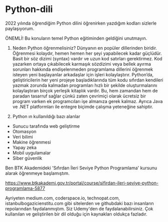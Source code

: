# Python-dili

2022 yılında öğrendiğim Python dilini öğrenirken yazdığım kodları sizlerle paylaşıyorum.

ÖNEMLİ! Bu konuların temel Python eğitiminden geldiğini unutmayın.

1) Neden Python öğrenmelisiniz?
Dünyanın en popüler dillerinden biridir. Öğrenmesi kolaydır, hemen hemen her şeyi yapabilecek kadar güçlüdür. Basit bir söz dizimi (syntax) vardır ve uzun kod satırları gerektirmez.
Kod yazarken ortaya çıkabilecek karmaşık sözdizimi veya bellek ayırma sorunları hakkında endişelenmeden programlama dillerini öğrenmek isteyen yeni başlayanlar arkadaşlar için işleri kolaylaştırır.
Python’da, geliştiricilerin her yeni projeye başladıklarında tüm kodu sıfırdan kendileri yazmak zorunda kalmadan programları hızlı bir şekilde oluşturmalarını kolaylaştıran birçok yerleşik kitaplık vardır. 
Bu, hem zamandan hem de paradan tasarruf sağlar çünkü zaten çevrimiçi olarak ücretsiz bir program varken ek programcıları işe almanıza gerek kalmaz. Ayrıca Java ve .NET platformları ile entegre biçimde çalışma yeteneğine sahiptir.

2) Python ın kullanıldığı bazı alanlar
- Sunucu tarafında web geliştirme
- Otomasyon
- Veri bilimi
- Makine öğrenmesi
- Yapay zeka
- Mobil uygulamalar
- Siber güvenlik

Ben BTK Akademideki 'Sıfırdan İleri Seviye Python Programlama' kursunu alarak öğrenmeye başlamıştım.

https://www.btkakademi.gov.tr/portal/course/sifirdan-ileri-seviye-python-programlama-5877

Ayriyeten medium.com, coderspace.io, technopat.com, istanbulbogazicienstitu.com gibi sitelerden ve githubdaki bazı insanların repolarından faydalanmıştım. Siz Udemy'den de faydalanabilirsiniz. Çok kullanılan ve geliştirilen bir dil olduğu için kaynakları oldukça fazladır.
